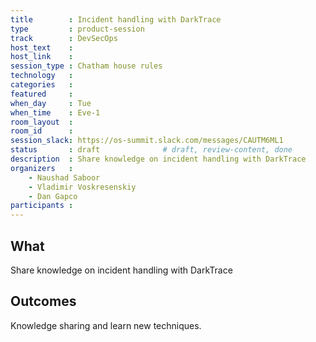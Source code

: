 ```yaml
---
title        : Incident handling with DarkTrace
type         : product-session
track        : DevSecOps
host_text    :
host_link    :
session_type : Chatham house rules
technology   :
categories   :
featured     :
when_day     : Tue
when_time    : Eve-1
room_layout  :
room_id      :
session_slack: https://os-summit.slack.com/messages/CAUTM6ML1
status       : draft              # draft, review-content, done
description  : Share knowledge on incident handling with DarkTrace
organizers   :
    - Naushad Saboor
    - Vladimir Voskresenskiy
    - Dan Gapco
participants :
---
```


## What

Share knowledge on incident handling with DarkTrace

## Outcomes

Knowledge sharing and learn new techniques.
